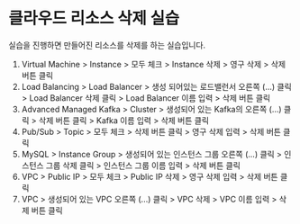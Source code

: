 # 클라우드 리소스 삭제 실습

실습을 진행하면 만들어진 리소스를 삭제를 하는 실습입니다.


1. Virtual Machine > Instance > 모두 체크 > Instance 삭제 > 영구 삭제 > 삭제 버튼 클릭
2. Load Balancing > Load Balancer > 생성 되어있는 로드밸런서 오른쪽 (...) 클릭 > Load Balancer 삭제 클릭 > Load Balancer 이름 입력 > 삭제 버튼 클릭
3. Advanced Managed Kafka > Cluster > 생성되어 있는 Kafka의 오른쪽 (...) 클릭 > 삭제 버튼 클릭 > Kafka 이름 입력 > 삭제 버튼 클릭
4. Pub/Sub > Topic > 모두 체크 > 삭제 버튼 클릭 > 영구 삭제 입력 > 삭제 버튼 클릭
5.  MySQL > Instance Group > 생성되어 있는 인스턴스 그룹 오른쪽 (...) 클릭 > 인스턴스 그룹 삭제 클릭 > 인스턴스 그룹 이름 입력 > 삭제 버튼 클릭
6. VPC > Public IP > 모두 체크 > Public IP 삭제 > 영구 삭제 입력 > 삭제 버튼 클릭
7. VPC > 생성되어 있는 VPC 오른쪽 (...) 클릭 > VPC 삭제 > VPC 이름 입력 > 삭제 버튼 클릭
